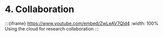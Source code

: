 # 4. Collaboration

:::{iframe} https://www.youtube.com/embed/ZwLeAV7Qld4
:width: 100%
Using the cloud for research collaboration
:::
